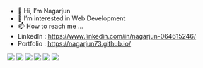 - 👋 Hi, I’m Nagarjun
- 👀 I’m interested in Web Development
- 📫 How to reach me ...
- LinkedIn : https://www.linkedin.com/in/nagarjun-064615246/
- Portfolio : https://nagarjun73.github.io/


<p>
  <img src="https://img.shields.io/badge/JavaScript-323330?style=for-the-badge&logo=javascript&logoColor=F7DF1E" />
  <img src="https://img.shields.io/badge/Python-3776AB?style=for-the-badge&logo=python&logoColor=white" />
  <img src="https://img.shields.io/badge/Django-092E20?style=for-the-badge&logo=django&logoColor=white" />
  <img src="https://img.shields.io/badge/HTML5-E34F26?style=for-the-badge&logo=html5&logoColor=white" />
  <img src="https://img.shields.io/badge/CSS3-1572B6?style=for-the-badge&logo=css3&logoColor=white" />
<!--   <img src="https://img.shields.io/badge/React-20232A?style=for-the-badge&logo=react&logoColor=61DAFB" /> -->
<!--   <img src="https://img.shields.io/badge/jQuery-0769AD?style=for-the-badge&logo=jquery&logoColor=white" /> -->
  <img src="https://img.shields.io/badge/Bootstrap-563D7C?style=for-the-badge&logo=bootstrap&logoColor=white" />
</p>

<!-- [![GitHub Streak](https://github-readme-streak-stats.herokuapp.com?user=nagarjun73&theme=buefy&hide_border=true&border_radius=4.8&locale=kn&date_format=j%20M%5B%20Y%5D)](https://git.io/streak-stats)
 -->
<!-- <img align="center" src="https://github-readme-stats.vercel.app/api/top-langs/?username=timcreative&layout=compact&theme=cobalt&hide_border=true" />  -->


<!---
nagarjun73/nagarjun73 is a ✨ special ✨ repository because its `README.md` (this file) appears on your GitHub profile.
You can click the Preview link to take a look at your changes.
--->
